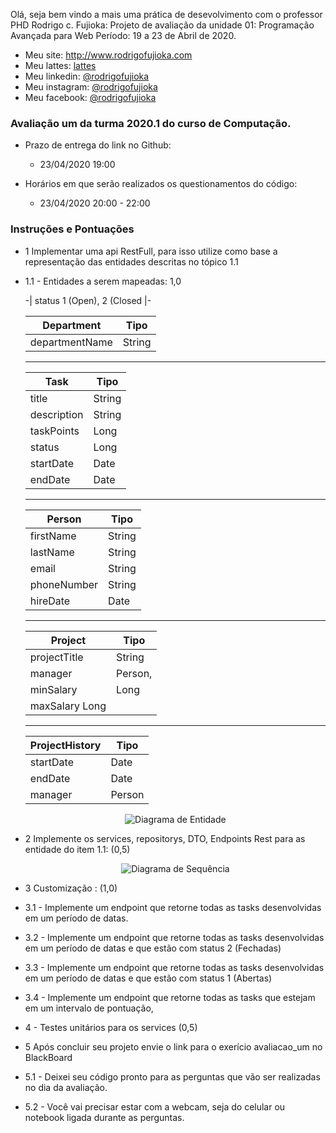 Olá, seja bem vindo a mais uma prática de desevolvimento com o professor PHD Rodrigo c. Fujioka:
Projeto de avaliação da unidade 01: Programação Avançada para Web
Período:  19 a 23 de Abril de 2020. 

* Meu site: http://www.rodrigofujioka.com
* Meu lattes: [lattes](http://lattes.cnpq.br/0843668802633139)
* Meu linkedin: [@rodrigofujioka](https://www.linkedin.com/in/rodrigofujioka/)
* Meu instagram: [@rodrigofujioka](https://www.instagram.com/rodrigofujioka) 
* Meu facebook: [@rodrigofujioka](https://www.facebook.com/rodrigofujioka)

### Avaliação um da turma 2020.1 do curso de Computação.  
  
  - Prazo de entrega do link no Github:
    * 23/04/2020  19:00 
    
  - Horários em que serão realizados os questionamentos do código:  
    * 23/04/2020  20:00 - 22:00 
   
### Instruções e Pontuações


  - 1 Implementar uma api RestFull, para isso utilize como base a representação das entidades descritas no tópico 1.1
  
  *  1.1 - Entidades a serem mapeadas: 1,0
  		
	 -| status  1 (Open), 2 (Closed |-

		| Department | Tipo |		
		|-|-|
		| departmentName | String |
		
		---

		| Task | Tipo |
		|-|-|
		| title | String |
		| description | String |
		| taskPoints | Long|
		| status | Long|
		| startDate | Date|		
		| endDate | Date|

		---
						
		| Person | Tipo |
		|-|-|
		| firstName | String |
		| lastName | String |
		| email | String |
		| phoneNumber | String |
		| hireDate | Date|

		---
			
		| Project | Tipo |
		|-|-|
		| projectTitle | String |
		| manager | Person,
		| minSalary | Long|
		| maxSalary Long |

		---
		
		| ProjectHistory | Tipo |
		|-|-|
		| startDate | Date|
		| endDate | Date|
		| manager | Person |
    
    
    
     <p align="center"><img src="https://github.com/rodrigofujioka/papw/blob/feature/cc_20201/projetos/20201/avaliacaocc/cc_202001_avaliacao_um.png" alt="Diagrama de Entidade" /> </p>
  
  - 2 Implemente os services, repositorys, DTO, Endpoints Rest para as entidade do item 1.1: (0,5)
  
      <p align="center"><img src="https://github.com/rodrigofujioka/papw/blob/feature/cc_20201/projetos/20201/avaliacaocc/cc_202001_avaliacao_uml_sequence.png" alt="Diagrama de Sequência" /> </p>
  
  
  
  - 3 Customização : (1,0)
  -  3.1 - Implemente um endpoint que retorne todas as tasks desenvolvidas em um período de datas.  
  -  3.2 - Implemente um endpoint que retorne todas as tasks desenvolvidas em um período de datas e que estão com status 2 (Fechadas)
  -  3.3 - Implemente um endpoint que retorne todas as tasks desenvolvidas em um período de datas e que estão com status 1 (Abertas)
  -  3.4 - Implemente um endpoint que retorne todas as tasks que estejam em um intervalo de pontuação, 
  
   
  - 4 - Testes unitários para os services (0,5) 
   

  - 5 Após concluir seu projeto envie o link para o exerício avaliacao_um no BlackBoard
  - 5.1 - Deixei seu código pronto para as perguntas que vão ser realizadas no dia da avaliação.
  - 5.2 - Você vai precisar estar com a webcam, seja do celular ou notebook ligada durante as perguntas. 
   
    ```
